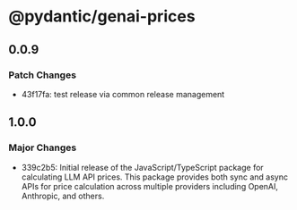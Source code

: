 # @pydantic/genai-prices

## 0.0.9

### Patch Changes

- 43f17fa: test release via common release management

## 1.0.0

### Major Changes

- 339c2b5: Initial release of the JavaScript/TypeScript package for calculating LLM API prices. This package provides both sync and async APIs for price calculation across multiple providers including OpenAI, Anthropic, and others.
